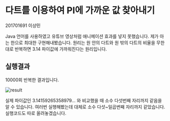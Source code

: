 # 다트를 이용하여 PI에 가까운 값 찾아내기
201701691 이상민

Java 언어를 사용하였고 유튜브 영상처럼 애니메이션 효과를 넣지 못했습니다. 제가 아는 한으로 최대한 구현해내봤습니다.
원리는 원 안의 다트와 원 밖의 다트의 비율을 무한대로 반복하면 3.14 파이값에 가까워진다는 원리입니다.

## 실행결과

10000회 반복한 결과입니다.

![result](https://user-images.githubusercontent.com/63089782/83389119-a5796700-a42a-11ea-9b1e-36207741872f.png)

실제 파이값인 3.14159265358979... 와 비교했을 때 소수 다섯번째 자리까지 같음을 알 수 있습니다.
여러번 실행해봤는데 대체로 소수 다섯~일곱번째 자리까지 같았습니다.
실행코드도 따로 올려놓겠습니다.
